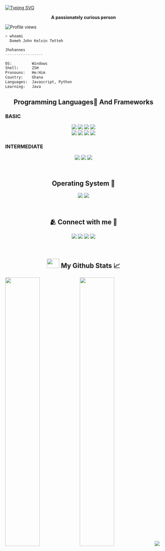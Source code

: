 
  
[![Typing SVG](https://readme-typing-svg.herokuapp.com/?width=700&height=70&center=true&size=37&lines=Hi+there,++friend+👋;Welcome+To+My+Github+Profile;The+Name+is+Domeh+John+Kelvin)](https://git.io/typing-svg)
  
<p align=center><strong> A passionately curious person </strong></p>

![Profile views](https://gpvc.arturio.dev/JhohannesK)

```bash
> whoami
  Domeh John Kelvin Tetteh
```

```python
Jhohannes
-----------------

OS:         Windows
Shell:      ZSH
Pronouns:   He/Him
Country:    Ghana
Languages:  Javascript, Python
Learning:   Java
```

<h2 align=center>Programming Languages🍃 And Frameworks</h2>

  <h3>
  BASIC
</h3>
<p align=center>
<img src="https://img.shields.io/badge/django-%23092E20.svg?style=for-the-badge&logo=django&logoColor=white">
<img src="https://img.shields.io/badge/python-3670A0?style=for-the-badge&logo=python&logoColor=ffdd54" />
<img src="https://img.shields.io/badge/css3-%231572B6.svg?style=for-the-badge&logo=css3&logoColor=white" />
<img src="https://img.shields.io/badge/Next-black?style=for-the-badge&logo=next.js&logoColor=white"/>
<br/>
<img src="https://img.shields.io/badge/javascript-%23323330.svg?style=for-the-badge&logo=javascript&logoColor=%23F7DF1E"/>
<img src="https://img.shields.io/badge/react-%2320232a.svg?style=for-the-badge&logo=react&logoColor=%2361DAFB"/>
<img src="https://img.shields.io/badge/redux-%23593d88.svg?style=for-the-badge&logo=redux&logoColor=white"/>
<img src="https://img.shields.io/badge/Linux-FCC624?style=for-the-badge&logo=linux&logoColor=black" />
</p>

<h3>INTERMEDIATE</h3>
<p align=center>
<img src="https://img.shields.io/badge/html5-%23E34F26.svg?style=for-the-badge&logo=html5&logoColor=white" />
<img src=https://img.shields.io/badge/tailwindcss-%2338B2AC.svg?style=for-the-badge&logo=tailwind-css&logoColor=white>
<img src="https://img.shields.io/badge/Visual%20Studio%20Code-0078d7.svg?style=for-the-badge&logo=visual-studio-code&logoColor=white"/>
</p>
<br>
<!-- Operating System  -->
<h2 align=center>Operating System 🐧</h2>
<p align=center>
<img src="https://img.shields.io/badge/Linux-FCC624?style=for-the-badge&logo=linux&logoColor=black" />
<img src="https://img.shields.io/badge/Windows-0078D6?style=for-the-badge&logo=windows&logoColor=white"/>
</p>
<br>

<!--Social Networks  -->
<h2 align=center> 🫂 Connect with me 🔌</h2>
<p align=center>
<a href="https://www.linkedin.com/in/john-domeh-8a21861b5/"><img src="https://img.shields.io/badge/LinkedIn-0077B5?style=for-the-badge&logo=linkedin&logoColor=white"></a> 
<a href="https://dev.to/_jhohannes"><img src="https://img.shields.io/badge/dev.to-0A0A0A?style=for-the-badge&logo=dev.to&logoColor=white"></a> 
<a href="https://www.instagram.com/JhohannesK/"><img src="https://img.shields.io/badge/Instagram-E4405F?style=for-the-badge&logo=instagram&logoColor=white"></a> 
<a href="jdomeh77@gmail.com"><img src="https://img.shields.io/badge/mail-EA4335?style=for-the-badge&logo=gmail&logoColor=white"></a>
</p>
<br>
<!-- Github stats -->
<h2 align=center><img src="https://cdn.jsdelivr.net/npm/simple-icons@3.0.1/icons/github.svg" height=30 width=40 /> My Github Stats 📈 </h2>
<img align="left" width=47% src="https://github-readme-stats.vercel.app/api?username=JhohannesK&show_icons=true&theme=radical&count_private=true" />
<img width="47%" src="https://github-readme-streak-stats.herokuapp.com/?user=JhohannesK&theme=tokyonight" />
<img src="https://github-readme-stats.vercel.app/api/top-langs/?username=JhohannesK&layout=compact&theme=radical&repo=github-readme-stats" />


<p align=center>
</p>
